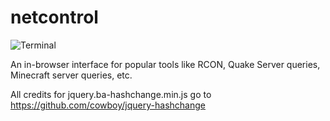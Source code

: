 netcontrol
==========

![Terminal](http://i.imgur.com/VIHu1uP.png)

An in-browser interface for popular tools like RCON, Quake Server queries, Minecraft server queries, etc.

All credits for jquery.ba-hashchange.min.js go to https://github.com/cowboy/jquery-hashchange